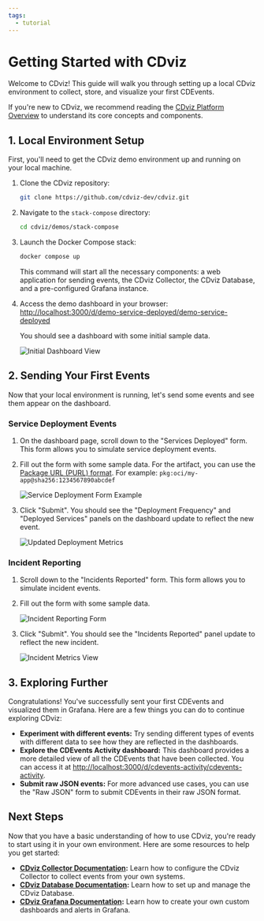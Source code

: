 ```yaml
---
tags:
  - tutorial
---
```

# Getting Started with CDviz

Welcome to CDviz! This guide will walk you through setting up a local CDviz environment to collect, store, and visualize your first CDEvents.

If you're new to CDviz, we recommend reading the [CDviz Platform Overview](/docs/) to understand its core concepts and components.

## 1. Local Environment Setup

First, you'll need to get the CDviz demo environment up and running on your local machine.

1.  Clone the CDviz repository:
    ```bash
    git clone https://github.com/cdviz-dev/cdviz.git
    ```

2.  Navigate to the `stack-compose` directory:
    ```bash
    cd cdviz/demos/stack-compose
    ```

3.  Launch the Docker Compose stack:
    ```bash
    docker compose up
    ```
    This command will start all the necessary components: a web application for sending events, the CDviz Collector, the CDviz Database, and a pre-configured Grafana instance.

4.  Access the demo dashboard in your browser:
    [http://localhost:3000/d/demo-service-deployed/demo-service-deployed](http://localhost:3000/d/demo-service-deployed/demo-service-deployed)

    You should see a dashboard with some initial sample data.

    ![Initial Dashboard View](/quickstart/metrics_empty.png)

## 2. Sending Your First Events

Now that your local environment is running, let's send some events and see them appear on the dashboard.

### Service Deployment Events

1.  On the dashboard page, scroll down to the "Services Deployed" form. This form allows you to simulate service deployment events.

2.  Fill out the form with some sample data. For the artifact, you can use the [Package URL (PURL) format](https://github.com/package-url/purl-spec). For example: `pkg:oci/my-app@sha256:1234567890abcdef`

    ![Service Deployment Form Example](/quickstart/form_services_deployed_sample.png)

3.  Click "Submit". You should see the "Deployment Frequency" and "Deployed Services" panels on the dashboard update to reflect the new event.

    ![Updated Deployment Metrics](/quickstart/metrics_with_deployment.png)

### Incident Reporting

1.  Scroll down to the "Incidents Reported" form. This form allows you to simulate incident events.

2.  Fill out the form with some sample data.

    ![Incident Reporting Form](/quickstart/form_incidents_reported_sample.png)

3.  Click "Submit". You should see the "Incidents Reported" panel update to reflect the new incident.

    ![Incident Metrics View](/quickstart/metrics_with_incident.png)

## 3. Exploring Further

Congratulations! You've successfully sent your first CDEvents and visualized them in Grafana. Here are a few things you can do to continue exploring CDviz:

*   **Experiment with different events:** Try sending different types of events with different data to see how they are reflected in the dashboards.
*   **Explore the CDEvents Activity dashboard:** This dashboard provides a more detailed view of all the CDEvents that have been collected. You can access it at [http://localhost:3000/d/cdevents-activity/cdevents-activity](http://localhost:3000/d/cdevents-activity/cdevents-activity).
*   **Submit raw JSON events:** For more advanced use cases, you can use the "Raw JSON" form to submit CDEvents in their raw JSON format.

## Next Steps

Now that you have a basic understanding of how to use CDviz, you're ready to start using it in your own environment. Here are some resources to help you get started:

*   **[CDviz Collector Documentation](/docs/cdviz-collector/):** Learn how to configure the CDviz Collector to collect events from your own systems.
*   **[CDviz Database Documentation](/docs/cdviz-db/):** Learn how to set up and manage the CDviz Database.
*   **[CDviz Grafana Documentation](/docs/cdviz-grafana/):** Learn how to create your own custom dashboards and alerts in Grafana.